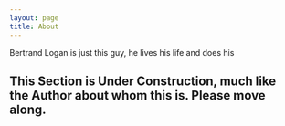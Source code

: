 ```yaml
---
layout: page
title: About
---
```


Bertrand Logan is just this guy, he lives his life and does his

## This Section is Under Construction, much like the Author about whom this is. Please move along.
